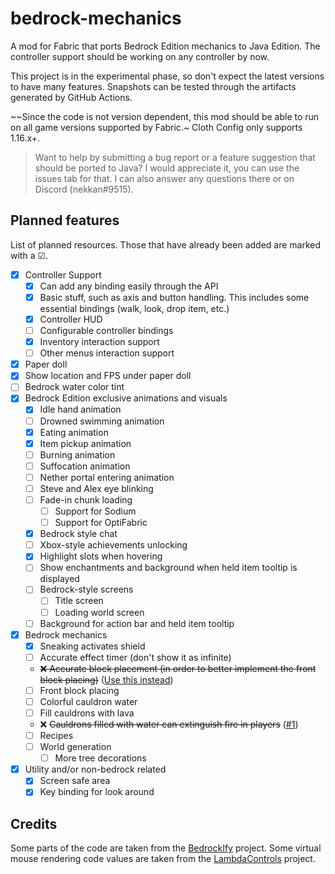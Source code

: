 # bedrock-mechanics

A mod for Fabric that ports Bedrock Edition mechanics to Java Edition. The controller support should be working on any
controller by now.

This project is in the experimental phase, so don't expect the latest versions to have many features. Snapshots can be
tested through the artifacts generated by GitHub Actions.

~~Since the code is not version dependent, this mod should be able to run on all game versions supported by Fabric.~
Cloth Config only supports 1.16.x+.

> Want to help by submitting a bug report or a feature suggestion that should be ported to Java? I would appreciate it,
> you can use the issues tab for that. I can also answer any questions there or on Discord (nekkan#9515).

## Planned features

List of planned resources. Those that have already been added are marked with a ☑.

* [x] Controller Support
  * [x] Can add any binding easily through the API
  * [x] Basic stuff, such as axis and button handling. This includes some essential bindings (walk, look, drop item, etc.)
  * [x] Controller HUD
  * [ ] Configurable controller bindings
  * [x] Inventory interaction support
  * [ ] Other menus interaction support
* [x] Paper doll
* [x] Show location and FPS under paper doll
* [ ] Bedrock water color tint
* [x] Bedrock Edition exclusive animations and visuals
  * [x] Idle hand animation
  * [ ] Drowned swimming animation
  * [x] Eating animation
  * [x] Item pickup animation
  * [ ] Burning animation
  * [ ] Suffocation animation
  * [ ] Nether portal entering animation
  * [ ] Steve and Alex eye blinking
  * [ ] Fade-in chunk loading
    * [ ] Support for Sodium
    * [ ] Support for OptiFabric
  * [x] Bedrock style chat
  * [ ] Xbox-style achievements unlocking
  * [x] Highlight slots when hovering
  * [ ] Show enchantments and background when held item tooltip is displayed
  * [ ] Bedrock-style screens
    * [ ] Title screen
    * [ ] Loading world screen
  * [ ] Background for action bar and held item tooltip
* [x] Bedrock mechanics
  * [x] Sneaking activates shield
  * [ ] Accurate effect timer (don't show it as infinite)
  * ~~❌ Accurate block placement (in order to better implement the front block placing)~~ ([Use this instead][accurate-block-placement])
  * [ ] Front block placing
  * [ ] Colorful cauldron water
  * [ ] Fill cauldrons with lava
  * ❌ ~~Cauldrons filled with water can extinguish fire in players~~ ([#1][first-issue])
  * [ ] Recipes
  * [ ] World generation
    * [ ] More tree decorations

* [x] Utility and/or non-bedrock related
  * [x] Screen safe area
  * [x] Key binding for look around

## Credits

Some parts of the code are taken from the [BedrockIfy][bedrockIfy] project. Some virtual mouse rendering code values are taken from
the [LambdaControls][lambda-controls] project.

[lambda-controls]: https://github.com/LambdAurora/LambdaControls

[bedrockIfy]: https://github.com/juancarloscp52/BedrockIfy

[accurate-block-placement]: https://www.curseforge.com/minecraft/mc-mods/accurate-block-placement

[first-issue]: https://github.com/nekkan/bedrock-mechanics/issues/1

